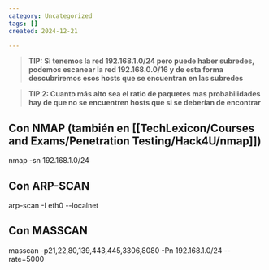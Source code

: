 ```yaml
---
category: Uncategorized
tags: []
created: 2024-12-21

---
```

>**TIP: Si tenemos la red 192.168.1.0/24 pero puede haber subredes, podemos escanear la red 192.168.0.0/16 y de esta forma descubriremos esos hosts que se encuentran en las subredes**

>**TIP 2: Cuanto más alto sea el ratio de paquetes mas probabilidades hay de que no se encuentren hosts que si se deberían de encontrar**

## Con NMAP (también en [[TechLexicon/Courses and Exams/Penetration Testing/Hack4U/nmap]])
nmap -sn 192.168.1.0/24

## Con ARP-SCAN
arp-scan -I eth0 --localnet

## Con MASSCAN
masscan -p21,22,80,139,443,445,3306,8080 -Pn 192.168.1.0/24 --rate=5000